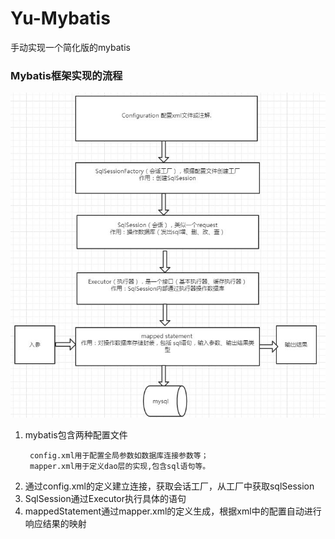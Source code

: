 # Yu-Mybatis
手动实现一个简化版的mybatis

### Mybatis框架实现的流程
![](img/mybatis框架实现流程.jpg)
1. mybatis包含两种配置文件
   ```
    config.xml用于配置全局参数如数据库连接参数等；
    mapper.xml用于定义dao层的实现,包含sql语句等。
   ```
2. 通过config.xml的定义建立连接，获取会话工厂，从工厂中获取sqlSession
3. SqlSession通过Executor执行具体的语句
4. mappedStatement通过mapper.xml的定义生成，根据xml中的配置自动进行响应结果的映射





    
   
